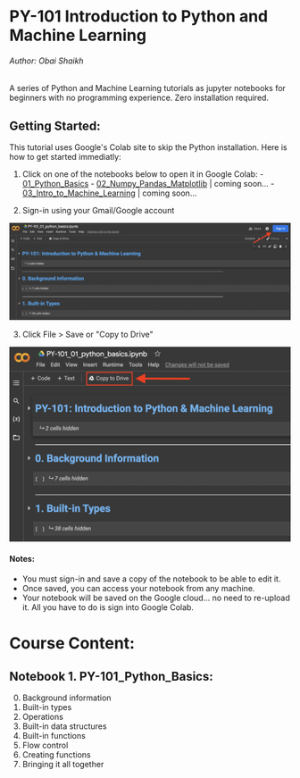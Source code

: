 # PY-101 Introduction to Python and Machine Learning
###### Author: Obai Shaikh

A series of Python and Machine Learning tutorials as jupyter notebooks for beginners with no programming experience. Zero installation required.

## Getting Started:
This tutorial uses Google's Colab site to skip the Python installation. Here is how to get started immediatly:
  
  1. Click on one of the notebooks below to open it in Google Colab:
    - [01_Python_Basics](https://colab.research.google.com/drive/1wqnvJKxU3Uk4KF4wrd_3_BZP7q38J7cq?usp=sharing)
    - [02_Numpy_Pandas_Matplotlib]() | coming soon...
    - [03_Intro_to_Machine_Learning]() | coming soon...
  
  2. Sign-in using your Gmail/Google account
  <img src="images/colab_login.png" alt="drawing" width="600"/>

  3. Click File > Save or "Copy to Drive"
  <img src="images/copy_to_drive.png" alt="drawing" width="600"/>
  
#### Notes:
  * You must sign-in and save a copy of the notebook to be able to edit it.
  * Once saved, you can access your notebook from any machine. 
  * Your notebook will be saved on the Google cloud... no need to re-upload it. All you have to do is sign into Google Colab.


# Course Content:

## Notebook 1. PY-101_Python_Basics:
  0. Background information
  1. Built-in types
  2. Operations
  3. Built-in data structures
  4. Built-in functions
  5. Flow control
  6. Creating functions
  7. Bringing it all together

